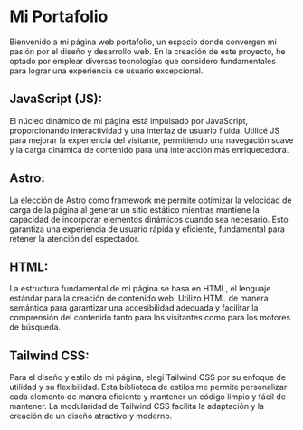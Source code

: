 # Mi Portafolio



Bienvenido a mi página web portafolio, un espacio donde convergen mi pasión por el diseño y desarrollo web. En la creación de este proyecto, he optado por emplear diversas tecnologías que considero fundamentales para lograr una experiencia de usuario excepcional.

 ## JavaScript (JS):
El núcleo dinámico de mi página está impulsado por JavaScript, proporcionando interactividad y una interfaz de usuario fluida. Utilicé JS para mejorar la experiencia del visitante, permitiendo una navegación suave y la carga dinámica de contenido para una interacción más enriquecedora.

## Astro:
La elección de Astro como framework me permite optimizar la velocidad de carga de la página al generar un sitio estático mientras mantiene la capacidad de incorporar elementos dinámicos cuando sea necesario. Esto garantiza una experiencia de usuario rápida y eficiente, fundamental para retener la atención del espectador.

## HTML:
La estructura fundamental de mi página se basa en HTML, el lenguaje estándar para la creación de contenido web. Utilizo HTML de manera semántica para garantizar una accesibilidad adecuada y facilitar la comprensión del contenido tanto para los visitantes como para los motores de búsqueda.

## Tailwind CSS:
Para el diseño y estilo de mi página, elegí Tailwind CSS por su enfoque de utilidad y su flexibilidad. Esta biblioteca de estilos me permite personalizar cada elemento de manera eficiente y mantener un código limpio y fácil de mantener. La modularidad de Tailwind CSS facilita la adaptación y la creación de un diseño atractivo y moderno.
